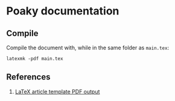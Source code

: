 # Poaky documentation

## Compile
Compile the document with, while in the same folder as `main.tex`:

```shell
latexmk -pdf main.tex
```

## References
1. [LaTeX article template PDF output](https://thomashoullier.com/writeups/latex-template/latex-template.html)

